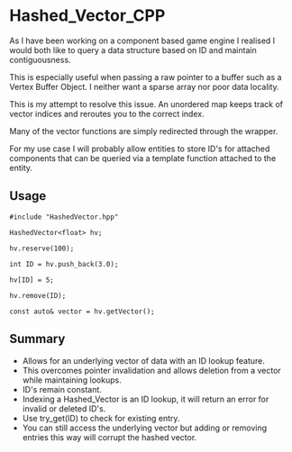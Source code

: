 # Hashed_Vector_CPP

As I have been working on a component based game engine I realised I would both like to query a data structure based on ID and maintain contiguousness.

This is especially useful when passing a raw pointer to a buffer such as a Vertex Buffer Object. I neither want a sparse array nor poor data locality.

This is my attempt to resolve this issue. An unordered map keeps track of vector indices and reroutes you to the correct index. 

Many of the vector functions are simply redirected through the wrapper.

For my use case I will probably allow entities to store ID's for attached components that can be queried via a template function attached to the entity.

## Usage

~~~~
#include "HashedVector.hpp"

HashedVector<float> hv;

hv.reserve(100);

int ID = hv.push_back(3.0);

hv[ID] = 5;

hv.remove(ID);
  
const auto& vector = hv.getVector();
~~~~
## Summary

* Allows for an underlying vector of data with an ID lookup feature.
* This overcomes pointer invalidation and allows deletion from a vector while maintaining lookups.
* ID's remain constant.
* Indexing a Hashed_Vector is an ID lookup, it will return an error for invalid or deleted ID's. 
* Use try_get(ID) to check for existing entry.  
* You can still access the underlying vector but adding or removing entries this way will corrupt the hashed vector.
  

  

  

  


